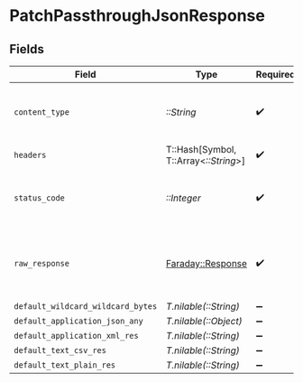 # PatchPassthroughJsonResponse


## Fields

| Field                                                                       | Type                                                                        | Required                                                                    | Description                                                                 |
| --------------------------------------------------------------------------- | --------------------------------------------------------------------------- | --------------------------------------------------------------------------- | --------------------------------------------------------------------------- |
| `content_type`                                                              | *::String*                                                                  | :heavy_check_mark:                                                          | HTTP response content type for this operation                               |
| `headers`                                                                   | T::Hash[Symbol, T::Array<*::String*>]                                       | :heavy_check_mark:                                                          | N/A                                                                         |
| `status_code`                                                               | *::Integer*                                                                 | :heavy_check_mark:                                                          | HTTP response status code for this operation                                |
| `raw_response`                                                              | [Faraday::Response](https://www.rubydoc.info/gems/faraday/Faraday/Response) | :heavy_check_mark:                                                          | Raw HTTP response; suitable for custom response parsing                     |
| `default_wildcard_wildcard_bytes`                                           | *T.nilable(::String)*                                                       | :heavy_minus_sign:                                                          | Successful                                                                  |
| `default_application_json_any`                                              | *T.nilable(::Object)*                                                       | :heavy_minus_sign:                                                          | Successful                                                                  |
| `default_application_xml_res`                                               | *T.nilable(::String)*                                                       | :heavy_minus_sign:                                                          | Successful                                                                  |
| `default_text_csv_res`                                                      | *T.nilable(::String)*                                                       | :heavy_minus_sign:                                                          | Successful                                                                  |
| `default_text_plain_res`                                                    | *T.nilable(::String)*                                                       | :heavy_minus_sign:                                                          | Successful                                                                  |